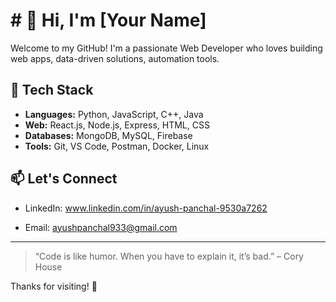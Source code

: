 # # 👋 Hi, I'm [Your Name]

Welcome to my GitHub! I'm a passionate Web Developer who loves building web apps, data-driven solutions, automation tools.

## 🔧 Tech Stack

- **Languages:** Python, JavaScript, C++, Java
- **Web:** React.js, Node.js, Express, HTML, CSS
- **Databases:** MongoDB, MySQL, Firebase
- **Tools:** Git, VS Code, Postman, Docker, Linux

## 📫 Let's Connect

- LinkedIn: www.linkedin.com/in/ayush-panchal-9530a7262

- Email: ayushpanchal933@gmail.com

---

> “Code is like humor. When you have to explain it, it’s bad.” – Cory House

Thanks for visiting! 🚀
